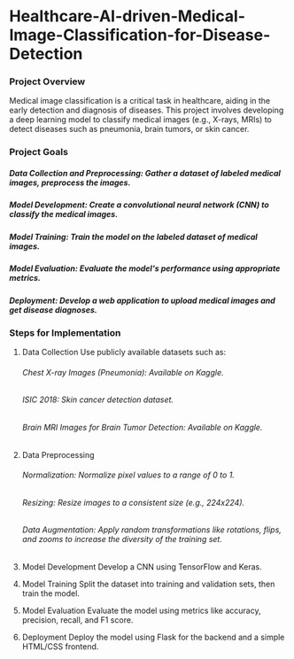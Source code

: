 # Healthcare-AI-driven-Medical-Image-Classification-for-Disease-Detection

### Project Overview
Medical image classification is a critical task in healthcare, aiding in the early detection and diagnosis of diseases. This project involves developing a deep learning model to classify medical images (e.g., X-rays, MRIs) to detect diseases such as pneumonia, brain tumors, or skin cancer.

### Project Goals
##### Data Collection and Preprocessing: Gather a dataset of labeled medical images, preprocess the images.
##### Model Development: Create a convolutional neural network (CNN) to classify the medical images.
##### Model Training: Train the model on the labeled dataset of medical images.
##### Model Evaluation: Evaluate the model's performance using appropriate metrics.
##### Deployment: Develop a web application to upload medical images and get disease diagnoses.


### Steps for Implementation
1. Data Collection
Use publicly available datasets such as:

    ###### Chest X-ray Images (Pneumonia): Available on Kaggle.
    ###### ISIC 2018: Skin cancer detection dataset.
    ###### Brain MRI Images for Brain Tumor Detection: Available on Kaggle.
2. Data Preprocessing
    ###### Normalization: Normalize pixel values to a range of 0 to 1.
    ###### Resizing: Resize images to a consistent size (e.g., 224x224).
    ###### Data Augmentation: Apply random transformations like rotations, flips, and zooms to increase the diversity of the training set.
3. Model Development
Develop a CNN using TensorFlow and Keras.

4. Model Training
Split the dataset into training and validation sets, then train the model.

5. Model Evaluation
Evaluate the model using metrics like accuracy, precision, recall, and F1 score.

6. Deployment
Deploy the model using Flask for the backend and a simple HTML/CSS frontend.

